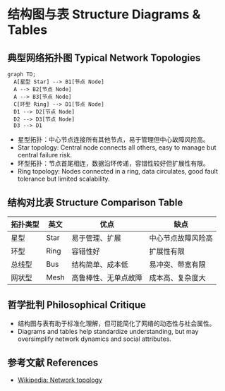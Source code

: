 # 结构图与表 Structure Diagrams & Tables

## 典型网络拓扑图 Typical Network Topologies

```mermaid
graph TD;
  A[星型 Star] --> B1[节点 Node]
  A --> B2[节点 Node]
  A --> B3[节点 Node]
  C[环型 Ring] --> D1[节点 Node]
  D1 --> D2[节点 Node]
  D2 --> D3[节点 Node]
  D3 --> D1
```

- 星型拓扑：中心节点连接所有其他节点，易于管理但中心故障风险高。
- Star topology: Central node connects all others, easy to manage but central failure risk.
- 环型拓扑：节点首尾相连，数据沿环传递，容错性较好但扩展性有限。
- Ring topology: Nodes connected in a ring, data circulates, good fault tolerance but limited scalability.

## 结构对比表 Structure Comparison Table

| 拓扑类型 | 英文 | 优点 | 缺点 |
|---|---|---|---|
| 星型 | Star | 易于管理、扩展 | 中心节点故障风险高 |
| 环型 | Ring | 容错性好 | 扩展性有限 |
| 总线型 | Bus | 结构简单、成本低 | 易冲突、带宽有限 |
| 网状型 | Mesh | 高鲁棒性、无单点故障 | 成本高、复杂度大 |

## 哲学批判 Philosophical Critique

- 结构图与表有助于标准化理解，但可能简化了网络的动态性与社会属性。
- Diagrams and tables help standardize understanding, but may oversimplify network dynamics and social attributes.

## 参考文献 References

- [Wikipedia: Network topology](https://en.wikipedia.org/wiki/Network_topology)

